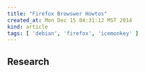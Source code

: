 ```yaml
---
title: "Firefox Browswer Howtos"
created_at: Mon Dec 15 04:31:12 MST 2014
kind: article
tags: [ 'debian', 'firefox', 'icemonkey' ]
---
```


## Research

